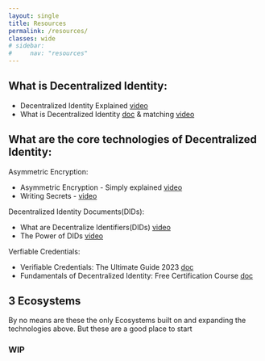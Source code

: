 ```yaml
---
layout: single
title: Resources
permalink: /resources/
classes: wide
# sidebar:
#     nav: "resources"
---
```



## What is Decentralized Identity:
- Decentralized Identity Explained [video](https://www.youtube.com/watch?v=Ew-_F-OtDFI)
- What is Decentralized Identity [doc](https://www.okta.com/blog/2021/01/what-is-decentralized-identity/) & matching [video](https://www.youtube.com/watch?v=gWfAIYXcyH4)


## What are the core technologies of Decentralized Identity:

Asymmetric Encryption:
 - Asymmetric Encryption - Simply explained [video](https://www.youtube.com/watch?v=AQDCe585Lnc)
 - Writing Secrets - [video](https://www.youtube.com/watch?v=Kqm0LZeu_-4)

Decentralized Identity Documents(DIDs): 
 - What are Decentralize Identifiers(DIDs) [video](https://www.youtube.com/watch?v=gWgAgpfLEIQ)
 - The Power of DIDs [video](https://www.youtube.com/watch?v=yb9ATkwBFJA)

Verfiable Credentials:
 - Verifiable Credentials: The Ultimate Guide 2023 [doc](https://www.dock.io/post/verifiable-credentials)
 - Fundamentals of Decentralized Identity: Free Certification Course [doc](https://blog.dock.io/decentralized-identity-certification-course/)



## 3 Ecosystems

By no means are these the only Ecosystems built on and expanding the technologies above. But these are a good place to start

### WIP

<!-- There are multiple different implementations for acheiving Decentralized Identity. Each are quite involved on their own.

TrustOverIP - https://trustoverip.org/toip-model/
Hyperledger Aires- https://www.edx.org/course/identity-in-hyperledger-aries-indy-and-ursa -->




<!-- Credential Exchange:
- DIF(PE)
- Hyperledger Aries
- W3C? -Credential Handler Api

Verifying Credentials:
- DID Document -->


<!-- https://tno-ssi-lab.github.io/standardisation-overview/docs.html -->



<!-- 

Introduction to Hyperledger Self-Sovereign Identity Solutions(require registration) - https://www.edx.org/course/identity-in-hyperledger-aries-indy-and-ursa




- Dock API https://docs.api.dock.io/
- Dock Certs (no-code platform) https://certs.dock.io/

Combines Dids/VCs and gives a good summary(plugs mobi a bit too much) - https://www.youtube.com/watch?v=lixl_FRhlhE


# Specs:
https://github.com/Sphereon-Opensource/pex 
Wallet Rendering - https://identity.foundation/wallet-rendering/
Presentation Exchange(not beginner) - https://identity.foundation/presentation-exchange/
Credential Manifest - https://identity.foundation/credential-manifest/

DIF Specs -  All repos have links to their specs https://github.com/decentralized-identity

 -->

